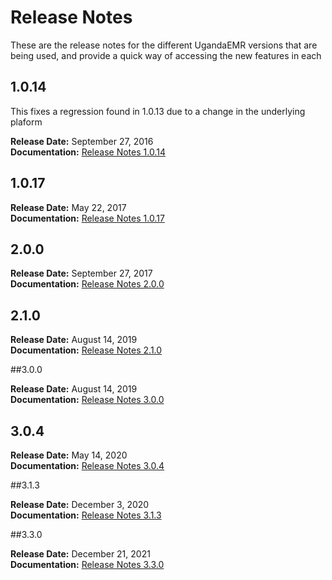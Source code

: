 # Release Notes

These are the release notes for the different UgandaEMR versions that are being used, and provide a quick way of accessing the new features in each

## 1.0.14

This fixes a regression found in 1.0.13 due to a change in the underlying plaform

**Release Date:** September 27, 2016  
**Documentation:** [Release Notes 1.0.14](ugandaemr-1017.md)

## 1.0.17

**Release Date:** May 22, 2017  
**Documentation:** [Release Notes 1.0.17](ugandaemr-1017.md)

## 2.0.0

**Release Date:** September 27, 2017  
**Documentation:** [Release Notes 2.0.0](https://github.com/METS-Programme/ugandaemr-usermanual/tree/4f5d71309c7b5dd2383d40a7b881c70a0a6eb4ef/ugandaemr-2.0.0.md)

## 2.1.0

**Release Date:** August 14, 2019  
**Documentation:** [Release Notes 2.1.0](ugandaemr-210.md)

##3.0.0

**Release Date:** August 14, 2019  
**Documentation:** [Release Notes 3.0.0](ugandaemr-300.md)

## 3.0.4

**Release Date:** May 14, 2020  
**Documentation:** [Release Notes 3.0.4](ugandaemr-304.md)

##3.1.3

**Release Date:** December 3, 2020  
**Documentation:** [Release Notes 3.1.3](ugandaemr-313.md)

##3.3.0

**Release Date:** December 21, 2021  
**Documentation:** [Release Notes 3.3.0](ugandaemr-330.md)

